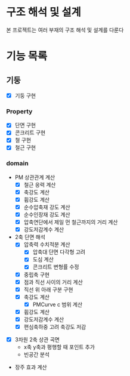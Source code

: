 # 구조 해석 및 설계
본 프로젝트는 여러 부재의 구조 해석 및 설계를 다룬다

# 기능 목록

## 기둥
- [x] 기둥 구현
### Property
- [x] 단면 구현
- [x] 콘크리트 구현
- [x] 철 구현
- [x] 철근 구현
### domain
- PM 상관관계 계산
  - [x] 철근 응력 계산
  - [x] 축강도 계산
  - [x] 휨강도 계산
  - [x] 순수압축재 강도 계산
  - [x] 순수인장재 강도 계산
  - [x] 압축연단에서 제일 먼 철근까지의 거리 계산
  - [x] 강도저감계수 계산
- 2축 단면 해석
  - [x] 압축력 수치적분 계산
    - [x] 압축대 단면 다각형 고려
    - [x] 도심 계산
    - [x] 콘크리트 변형률 수정
  - [x] 중립축 구현
  - [x] 점과 직선 사이의 거리 계산
  - [x] 직선 위 아래 구분 구현
  - [x] 축강도 계산
    - [x] PMCurve c 범위 계산
  - [x] 휨강도 계산
  - [x] 강도저감계수 계산
  - [x] 편심축하중 고려 축강도 저감
- [x] 3차원 2축 상관 곡면
  - x축 y축과 평행할 때 포인트 추가
  - 빈공간 분석
- 장주 효과 계산
